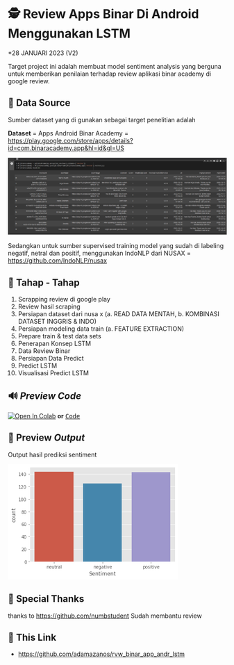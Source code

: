 # 🕵️ Review Apps Binar Di Android Menggunakan LSTM

*28 JANUARI 2023 (V2)

Target project ini adalah membuat model sentiment analysis yang berguna untuk memberikan penilaian terhadap review aplikasi binar academy di google review.

## 💾 Data Source

Sumber dataset yang di gunakan sebagai target penelitian adalah

**Dataset** =
Apps Android Binar Academy = https://play.google.com/store/apps/details?id=com.binaracademy.app&hl=id&gl=US

<img src="https://raw.githubusercontent.com/adamazanos/rvw_binar_app_andr_lstm/main/Asset%20Android%20binar/android%20sentiment%20binar.png">

Sedangkan untuk sumber supervised training model yang sudah di labeling negatif, netral dan positif, menggunakan IndoNLP dari NUSAX = https://github.com/IndoNLP/nusax

## 👣 Tahap - Tahap

1.    Scrapping review di google play
2.    Review hasil scraping
3.    Persiapan dataset dari nusa x
		(a. READ DATA MENTAH,
		b. KOMBINASI DATASET INGGRIS & INDO)
4.    Persiapan modeling data train
    (a.    FEATURE EXTRACTION)
5.    Prepare train & test data sets
6.    Penerapan Konsep LSTM
7.    Data Review Binar
8.    Persiapan Data Predict
9.    Predict LSTM
10.    Visualisasi Predict LSTM

## 🔊 *Preview Code*

[![Open In Colab](https://colab.research.google.com/assets/colab-badge.svg)]( https://colab.research.google.com/github/adamazanos/rvw_binar_app_andr_lstm/blob/main/Review_binar_app_android_v2.ipynb ) **or** <kbd> [Code](https://github.com/adamazanos/rvw_binar_app_andr_lstm/blob/main/Review_binar_app_android_v2.ipynb) </kbd>

## 🤖 Preview *Output*
Output hasil prediksi sentiment

<img src="https://raw.githubusercontent.com/adamazanos/rvw_binar_app_andr_lstm/main/Asset%20Android%20binar/hasil%20sentiment.png">

##  🙌  Special Thanks

thanks to https://github.com/numbstudent Sudah membantu review

## 🔗 This Link

- https://github.com/adamazanos/rvw_binar_app_andr_lstm
